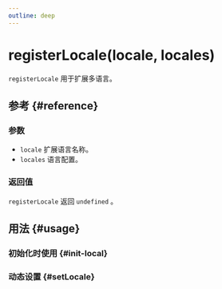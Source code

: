 ```yaml
---
outline: deep
---
```


# registerLocale(locale, locales)
`registerLocale` 用于扩展多语言。

## 参考 {#reference}
<!--@include: @/@views/api/chart/registerLocale/reference.md-->

### 参数
- `locale` 扩展语言名称。
- `locales` 语言配置。

### 返回值
`registerLocale` 返回 `undefined` 。

## 用法 {#usage}
<script setup>
import InitLocaleExtension from '../../@views/api/samples/init-locale-extension/index.vue'
import SetLocaleExtension from '../../@views/api/samples/setLocale-extension/index.vue'
</script>

### 初始化时使用 {#init-local}
<InitLocaleExtension />

### 动态设置 {#setLocale}
<SetLocaleExtension />
